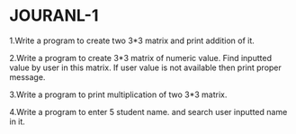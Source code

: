 # JOURANL-1
1.Write a program to create two 3*3 matrix and print addition of it.

2.Write a program to create 3*3 matrix of numeric value. Find inputted value by user in this
matrix. If user value is not available then print proper message.

3.Write a program to print multiplication of two 3*3 matrix.

4.Write a program to enter 5 student name. and search user inputted name in it.
